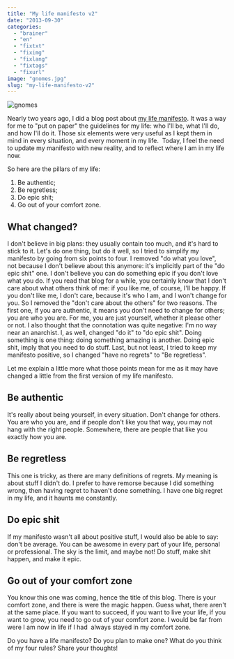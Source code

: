 ```yaml
---
title: "My life manifesto v2"
date: "2013-09-30"
categories: 
  - "brainer"
  - "en"
  - "fixtxt"
  - "fiximg"
  - "fixlang"
  - "fixtags"
  - "fixurl"
image: "gnomes.jpg"
slug: "my-life-manifesto-v2"
---
```


![gnomes](images/gnomes.jpg)

Nearly two years ago, I did a blog post about [my life manifesto](http://fred.dev/my-life-manifesto/). It was a way for me to "put on paper" the guidelines for my life: who I'll be, what I'll do, and how I'll do it. Those six elements were very useful as I kept them in mind in every situation, and every moment in my life.  Today, I feel the need to update my manifesto with new reality, and to reflect where I am in my life now.

So here are the pillars of my life:

1. Be authentic;
2. Be regretless;
3. Do epic shit;
4. Go out of your comfort zone.

## What changed?

I don't believe in big plans: they usually contain too much, and it's hard to stick to it. Let's do one thing, but do it well, so I tried to simplify my manifesto by going from six points to four. I removed "do what you love", not because I don't believe about this anymore: it's implicitly part of the "do epic shit" one. I don't believe you can do something epic if you don't love what you do. If you read that blog for a while, you certainly know that I don't care about what others think of me: if you like me, of course, I'll be happy. If you don't like me, I don't care, because it's who I am, and I won't change for you. So I removed the "don't care about the others" for two reasons. The first one, if you are authentic, it means you don't need to change for others; you are who you are. For me, you are just yourself, whether it please other or not. I also thought that the connotation was quite negative: I'm no way near an anarchist. I, as well, changed "do it" to "do epic shit". Doing something is one thing: doing something amazing is another. Doing epic shit, imply that you need to do stuff. Last, but not least, I tried to keep my manifesto positive, so I changed "have no regrets" to "Be regretless".

Let me explain a little more what those points mean for me as it may have changed a little from the first version of my life manifesto.

## Be authentic

It's really about being yourself, in every situation. Don't change for others. You are who you are, and if people don't like you that way, you may not hang with the right people. Somewhere, there are people that like you exactly how you are.

## Be regretless

This one is tricky, as there are many definitions of regrets. My meaning is about stuff I didn't do. I prefer to have remorse because I did something wrong, then having regret to haven't done something. I have one big regret in my life, and it haunts me constantly.

## Do epic shit

If my manifesto wasn't all about positive stuff, I would also be able to say: don't be average. You can be awesome in every part of your life, personal or professional. The sky is the limit, and maybe not! Do stuff, make shit happen, and make it epic.

## Go out of your comfort zone

You know this one was coming, hence the title of this blog. There is your comfort zone, and there is were the magic happen. Guess what, there aren't at the same place. If you want to succeed, if you want to live your life, if you want to grow, you need to go out of your comfort zone. I would be far from were I am now in life if I had  always stayed in my comfort zone.

Do you have a life manifesto? Do you plan to make one? What do you think of my four rules? Share your thoughts!
